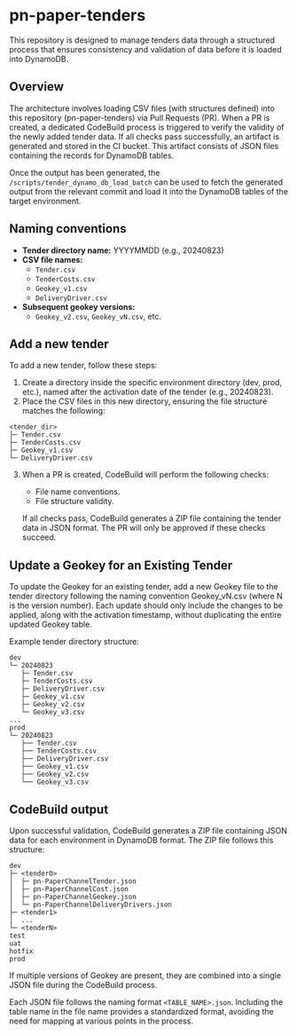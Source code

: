 # pn-paper-tenders

This repository is designed to manage tenders data through a structured process that ensures consistency and validation of data before it is loaded into DynamoDB.

## Overview
The architecture involves loading CSV files (with structures defined) into this repository (pn-paper-tenders) via Pull Requests (PR). When a PR is created, a dedicated CodeBuild process is triggered to verify the validity of the newly added tender data. If all checks pass successfully, an artifact is generated and stored in the CI bucket. This artifact consists of JSON files containing the records for DynamoDB tables.

Once the output has been generated, the `/scripts/tender_dynamo_db_load_batch` can be used to fetch the generated output from the relevant commit and load it into the DynamoDB tables of the target environment.


## Naming conventions
- **Tender directory name:** YYYYMMDD (e.g., 20240823)
- **CSV file names:**
  - `Tender.csv`
  - `TenderCosts.csv`
  - `Geokey_v1.csv`
  - `DeliveryDriver.csv`
- **Subsequent geokey versions:**
  - `Geokey_v2.csv`, `Geokey_vN.csv`, etc.

## Add a new tender
To add a new tender, follow these steps:

1. Create a directory inside the specific environment directory (dev, prod, etc.), named after the activation date of the tender (e.g., 20240823).
2. Place the CSV files in this new directory, ensuring the file structure matches the following:
  ```
  <tender_dir>
  ├─ Tender.csv
  ├─ TenderCosts.csv
  ├─ Geokey_v1.csv
  └─ DeliveryDriver.csv
  ```
3. When a PR is created, CodeBuild will perform the following checks:
    - File name conventions.
    - File structure validity.

    If all checks pass, CodeBuild generates a ZIP file containing the tender data in JSON format. The PR will only be approved if these checks succeed.

## Update a Geokey for an Existing Tender
To update the Geokey for an existing tender, add a new Geokey file to the tender directory following the naming convention Geokey_vN.csv (where N is the version number). Each update should only include the changes to be applied, along with the activation timestamp, without duplicating the entire updated Geokey table.

Example tender directory structure:
```
dev
└─ 20240823
   ├─ Tender.csv
   ├─ TenderCosts.csv
   ├─ DeliveryDriver.csv
   ├─ Geokey_v1.csv
   ├─ Geokey_v2.csv
   └─ Geokey_v3.csv
...
prod
└─ 20240823
   ├── Tender.csv
   ├── TenderCosts.csv
   ├── DeliveryDriver.csv
   ├── Geokey_v1.csv
   ├── Geokey_v2.csv
   └── Geokey_v3.csv
```

## CodeBuild output
Upon successful validation, CodeBuild generates a ZIP file containing JSON data for each environment in DynamoDB format. The ZIP file follows this structure:

```
dev
├─ <tender0>
│  ├─ pn-PaperChannelTender.json
│  ├─ pn-PaperChannelCost.json
│  ├─ pn-PaperChannelGeokey.json
│  └─ pn-PaperChannelDeliveryDrivers.json
├─ <tender1>
│  ...
└─ <tenderN>
test
uat
hotfix
prod
```
If multiple versions of Geokey are present, they are combined into a single JSON file during the CodeBuild process.

Each JSON file follows the naming format `<TABLE_NAME>.json`. Including the table name in the file name provides a standardized format, avoiding the need for mapping at various points in the process.

